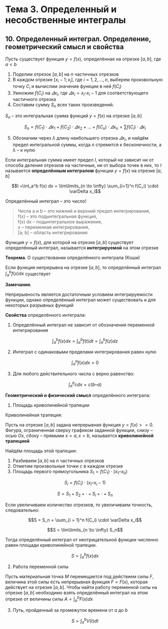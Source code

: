 # Тема 3. Определенный и несобственные интегралы

## 10. Определенный интеграл. Определение, геометрический смысл и свойства

Пусть существует функция $y = f(x)$, определённая на отрезке $[a, b]$, где $a < b$

1. Поделим отрезок $[a, b]$ на $n$ частичных отрезков
2. В каждом отрезке $[x_i-1; x_i]$, где $i = 1, 2, \dots, n$, выберем произвольную точку $C_i$ и вычислим значение функции в ней $f(C_i)$
3. Умножим $f(C_i)$ на $\varDelta x_i$, где $\varDelta x_i = x_i – x_i-1$ для соответствующего частичного отрезка
4. Составим сумму $S_n$ всех таких произведений.

$S_n$ – это интегральная сумма функций $y = f(x)$ на отрезке $[a, b]$

$$S_n = f(C_1) \cdot \varDelta x_1 + f(C_2) \cdot \varDelta x_2 + \dots + f(C_n) \cdot \varDelta x_n = \sum f(C_i) \cdot \varDelta x_i$$

5. Обозначим через $\lambda$ длину наибольшего отрезка $\varDelta x_i$, и найдём предел интегральной суммы, когда $n$ стремится к бесконечности, а $\lambda$ – к нулю

Если интегральная сумма имеет предел $I$, который не зависит ни от способа деления отрезков на частичные, ни от выбора точек в них, то $I$ называется **определённым интегралом** функции $y = f(x)$ на отрезке $[a, b]$

$$I =\int_a^b f(x) dx = \lim\limits_{n \to \infty} \sum_{i=1}^n f(C_i) \cdot \varDelta x_i$$

Определённый интеграл – это число!

> Числа a и b – это нижний и верхний предел интегрирования,\
f(x) – это подынтегральная функция,\
f(x) dx – подынтегральное выражение,\
x – переменная интегрирования,\
[a; b] – область интегрирования

Функция $y = f(x)$, для которой на отрезке $[a, b]$ существует определённый интеграл, называется **интегрируемой** на этом отрезке

**Теорема**. О существовании определённого интеграла (Коши)

Если функция непрерывна на отрезке $[a, b]$, то определённый интеграл $\int_a^b f(x) dx$ существует

**Замечание**.

Непрерывность является достаточным условием интегрируемости функции, однако определённый интеграл может существовать и для некоторых разрывных функций

**Свойства** определённого интеграла:
1. Определённый интеграл не зависит от обозначения переменной интегрирования

$$\int_a^b f(x)dx = \int_a^b f(t)dt = \int_a^b f(z)dz$$

2. Интеграл с одинаковыми пределами интегрирования равен нулю

$$\int_a^a f(x)dx = 0$$

3. Для любого действительного числа с верно равенство:

$$\int_a^b c dx = c(b – a)$$

**Геометрический и физический смысл** определённого интеграла:
1. Площадь криволинейной трапеции

Криволинейная трапеция:

Пусть на отрезке $[a, b]$ задана непрерывная функция $y = f(x) >= 0$. Фигура, ограниченная сверху графиком заданной функции, снизу – осью $Ox$, сбоку – прямыми $x = a, x = b$, называется **криволинейной трапецией**

Найдём площадь этой трапеции:
1. Разбиваем $[a, b]$ на $n$ частичных отрезков
2. Отметим произвольные точки $c$ в каждом отрезке
3. Площадь первого прямоугольника $S_1 = f(C_1) \cdot (x_1 – x_0)$

$$S_i = f(C_i) \cdot (x_i – x_i-1)$$

$$S = S_1 + S_2 + \cdot + S_i + \cdot + S_n$$

Если увеличиваем количество отрезков, то увеличиваем точность, следовательно:

$$S = S_n = \sum_{i = 1}^n f(C_i) \cdot \varDelta x_i$$

$$S = \lim\limits_{n \to \infty} S_n$$

Тогда определённый интеграл от неотрицательной функции численно равен площади криволинейной трапеции.

$$S = \int_a^b f(x)dx$$

2. Работа переменной силы

Пусть материальная точка $M$ перемещается под действием силы $F$, величина этой силы есть непрерывная функция $F = F(x)$, которая действует на отрезке $[a, b]$. Чтобы найти работу переменной силы на отрезке $[a, b]$ необходимо взять определённый интеграл на этом отрезке от величины силы $A = \int_a^b F(x) dx$

3. Путь, пройденный за промежуток времени от $a$ до $b$

$$S = \int_a^b V(t) dt$$
